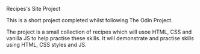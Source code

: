 Recipes's Site Project

This is a short project completed whilst following The Odin Project.

The project is a small collection of recipes which will usoe HTML, CSS and vanilla JS to help practise these skills.
It will demonstrate and practise skills using HTML, CSS styles and JS.
